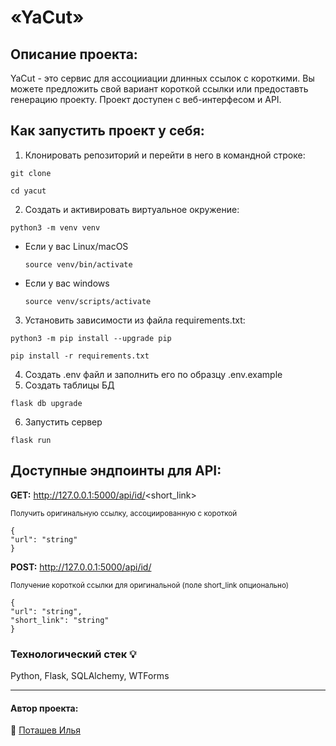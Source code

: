 # «YaCut»

## Описание проекта: 
YaCut - это сервис для ассоцииации длинных ссылок с короткими. Вы можете предложить свой вариант короткой ссылки или предоставть генерацию проекту. Проект доступен с веб-интерфесом и API. 

## Как запустить проект у себя:
1. Клонировать репозиторий и перейти в него в командной строке:

```
git clone 
```

```
cd yacut
```

2. Cоздать и активировать виртуальное окружение:

```
python3 -m venv venv
```

* Если у вас Linux/macOS

    ```
    source venv/bin/activate
    ```

* Если у вас windows

    ```
    source venv/scripts/activate
    ```

3. Установить зависимости из файла requirements.txt:

```
python3 -m pip install --upgrade pip
```

```
pip install -r requirements.txt
```
4. Создать .env файл и заполнить его по образцу .env.example
5. Создать таблицы БД
```
flask db upgrade
```
6. Запустить сервер
```
flask run
```

## Доступные эндпоинты для API:

**GET:** http://127.0.0.1:5000/api/id/<short_link>

<sub>Получить оригинальную ссылку, ассоциированную с короткой</sub>
```
{
"url": "string"
}
```
**POST:** http://127.0.0.1:5000/api/id/

<sub>Получение короткой ссылки для оригинальной (поле short_link опционально)</sub>
```
{
"url": "string",
"short_link": "string"
}
```

### Технологический стек :bulb:
Python, Flask, SQLAlchemy, WTForms
___  
#### Автор проекта:  
:small_orange_diamond: [Поташев Илья](https://github.com/PotashevIlya)  
